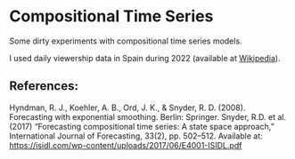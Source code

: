 # Compositional Time Series
Some dirty experiments with compositional time series models.

I used daily viewership data in Spain during 2022 (available at [Wikipedia](https://es.wikipedia.org/wiki/Anexo:Audiencias_y_consumo_de_televisi%C3%B3n_en_Espa%C3%B1a_en_2022)).

## References:
Hyndman, R. J., Koehler, A. B., Ord, J. K., & Snyder, R. D. (2008). Forecasting with exponential smoothing. Berlin: Springer.
Snyder, R.D. et al. (2017) “Forecasting compositional time series: A state space approach,” International Journal of Forecasting, 33(2), pp. 502–512. Available at: https://isidl.com/wp-content/uploads/2017/06/E4001-ISIDL.pdf

